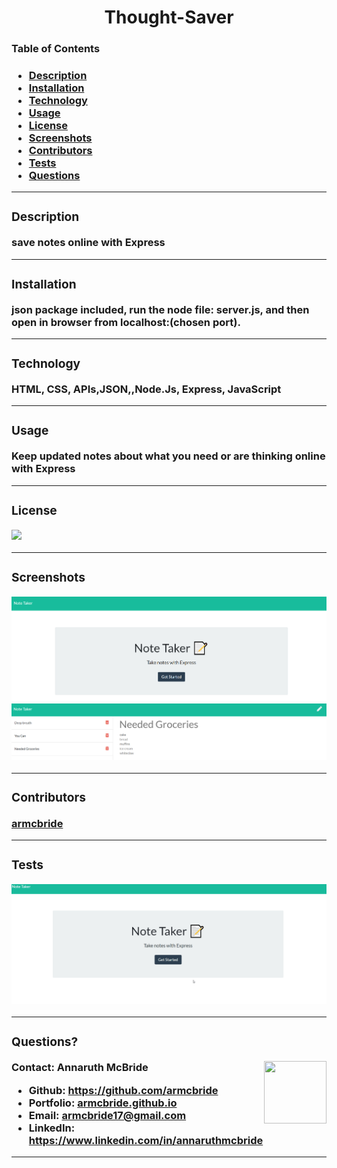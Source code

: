 
  <h1 align= "center">Thought-Saver</h1> 
  <h3>Table of Contents<h3>
  <ul>
  <li><a href="#descrip">Description</a></li>  
  <li><a href="#install">Installation</a></li> 
  <li><a href="#tech">Technology</a></li> 
  <li><a href="#use">Usage</a></li> 
  <li><a href="#license">License</a></li>
  <li><a href="#screen">Screenshots</a></li> 
  <li><a href="#contr">Contributors</a></li> 
  <li><a href="#tests">Tests</a></li>
  <li><a href="#quest">Questions</a></li>  
  </ul>
    <hr>
  <div id="descrip"><h3>Description</h3> </div>
  save notes online with Express
  <hr>
  <div id="install"><h3>Installation</h3> </div>
  <p>json package included, run the node file: server.js, and then open in browser from localhost:(chosen port).</p>
  <hr>
  <div id="tech"><h3>Technology</h3></div>           
  <p> HTML, CSS, APIs,JSON,,Node.Js, Express, JavaScript</p>
  <hr>
  <div id="use"><h3>Usage</h3></div>
  <p>Keep updated notes about what you need or are thinking online with Express</p>  
  <hr>
  <div id="license"><h3>License</h3></div>
  <p><img align="left" src= "https://img.shields.io/badge/License-MIT-blue"></p><br>
  <hr>
  <div id="screen"><h3>Screenshots</h3></div>
  <p><img src ="./public/assets/images/notes-screenshot.PNG">
  <img src ="./public/assets/images/notes-example.PNG"></p>
  <hr>
  <div id="contr"><h3>Contributors</h3> </div>
  <p><a href="https://github.com/armcbride/thought-saver" target="_blank">armcbride</a></p> 
  <hr>
  <div id="tests"><h3>Tests</h3></div>
  <p><img src ="./public/assets/images/notes-looksee.gif"></p>
  <hr>
  <div id="quest"><h3>Questions?</h3> </div>
  <img align="right" width="100" height="100" src="https://avatars3.githubusercontent.com/u/58277359?v=4">         
    Contact: Annaruth McBride       
  <ul>
  <li>Github: <a href= "https://github.com/armcbride">https://github.com/armcbride</a></li>
  <li>Portfolio: <a href= "armcbride.github.io">armcbride.github.io</a></li>
  <li>Email: <a href= "mailto:armcbride17@gmail.com">armcbride17@gmail.com</a> </li>     
  <li>LinkedIn: <a href= "https://www.linkedin.com/in/annaruthmcbride">https://www.linkedin.com/in/annaruthmcbride</a></li>
  </ul> 
  <hr>
